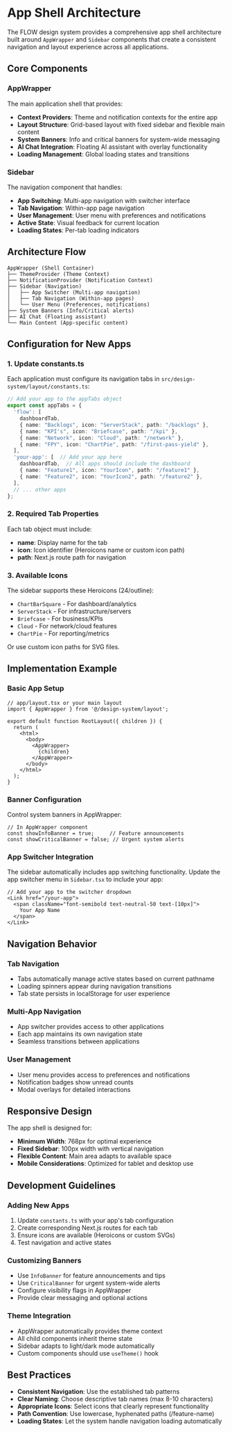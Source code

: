 # App Shell Architecture

The FLOW design system provides a comprehensive app shell architecture built around `AppWrapper` and `Sidebar` components that create a consistent navigation and layout experience across all applications.

## Core Components

### AppWrapper
The main application shell that provides:
- **Context Providers**: Theme and notification contexts for the entire app
- **Layout Structure**: Grid-based layout with fixed sidebar and flexible main content
- **System Banners**: Info and critical banners for system-wide messaging
- **AI Chat Integration**: Floating AI assistant with overlay functionality
- **Loading Management**: Global loading states and transitions

### Sidebar
The navigation component that handles:
- **App Switching**: Multi-app navigation with switcher interface
- **Tab Navigation**: Within-app page navigation
- **User Management**: User menu with preferences and notifications
- **Active State**: Visual feedback for current location
- **Loading States**: Per-tab loading indicators

## Architecture Flow

```
AppWrapper (Shell Container)
├── ThemeProvider (Theme Context)
├── NotificationProvider (Notification Context)
├── Sidebar (Navigation)
│   ├── App Switcher (Multi-app navigation)
│   ├── Tab Navigation (Within-app pages)
│   └── User Menu (Preferences, notifications)
├── System Banners (Info/Critical alerts)
├── AI Chat (Floating assistant)
└── Main Content (App-specific content)
```

## Configuration for New Apps

### 1. Update constants.ts

Each application must configure its navigation tabs in `src/design-system/layout/constants.ts`:

```typescript
// Add your app to the appTabs object
export const appTabs = {
  'flow': [
    dashboardTab,
    { name: "Backlogs", icon: "ServerStack", path: "/backlogs" },
    { name: "KPI's", icon: "Briefcase", path: "/kpi" },
    { name: "Network", icon: "Cloud", path: "/network" },
    { name: "FPY", icon: "ChartPie", path: "/first-pass-yield" },
  ],
  'your-app': [  // Add your app here
    dashboardTab,  // All apps should include the dashboard
    { name: "Feature1", icon: "YourIcon", path: "/feature1" },
    { name: "Feature2", icon: "YourIcon2", path: "/feature2" },
  ],
  // ... other apps
};
```

### 2. Required Tab Properties

Each tab object must include:
- **name**: Display name for the tab
- **icon**: Icon identifier (Heroicons name or custom icon path)
- **path**: Next.js route path for navigation

### 3. Available Icons

The sidebar supports these Heroicons (24/outline):
- `ChartBarSquare` - For dashboard/analytics
- `ServerStack` - For infrastructure/servers
- `Briefcase` - For business/KPIs
- `Cloud` - For network/cloud features
- `ChartPie` - For reporting/metrics

Or use custom icon paths for SVG files.

## Implementation Example

### Basic App Setup

```tsx
// app/layout.tsx or your main layout
import { AppWrapper } from '@/design-system/layout';

export default function RootLayout({ children }) {
  return (
    <html>
      <body>
        <AppWrapper>
          {children}
        </AppWrapper>
      </body>
    </html>
  );
}
```

### Banner Configuration

Control system banners in AppWrapper:

```tsx
// In AppWrapper component
const showInfoBanner = true;     // Feature announcements
const showCriticalBanner = false; // Urgent system alerts
```

### App Switcher Integration

The sidebar automatically includes app switching functionality. Update the app switcher menu in `Sidebar.tsx` to include your app:

```tsx
// Add your app to the switcher dropdown
<Link href="/your-app">
  <span className="font-semibold text-neutral-50 text-[10px]">
    Your App Name
  </span>
</Link>
```

## Navigation Behavior

### Tab Navigation
- Tabs automatically manage active states based on current pathname
- Loading spinners appear during navigation transitions
- Tab state persists in localStorage for user experience

### Multi-App Navigation
- App switcher provides access to other applications
- Each app maintains its own navigation state
- Seamless transitions between applications

### User Management
- User menu provides access to preferences and notifications
- Notification badges show unread counts
- Modal overlays for detailed interactions

## Responsive Design

The app shell is designed for:
- **Minimum Width**: 768px for optimal experience
- **Fixed Sidebar**: 100px width with vertical navigation
- **Flexible Content**: Main area adapts to available space
- **Mobile Considerations**: Optimized for tablet and desktop use

## Development Guidelines

### Adding New Apps
1. Update `constants.ts` with your app's tab configuration
2. Create corresponding Next.js routes for each tab
3. Ensure icons are available (Heroicons or custom SVGs)
4. Test navigation and active states

### Customizing Banners
- Use `InfoBanner` for feature announcements and tips
- Use `CriticalBanner` for urgent system-wide alerts
- Configure visibility flags in AppWrapper
- Provide clear messaging and optional actions

### Theme Integration
- AppWrapper automatically provides theme context
- All child components inherit theme state
- Sidebar adapts to light/dark mode automatically
- Custom components should use `useTheme()` hook

## Best Practices

- **Consistent Navigation**: Use the established tab patterns
- **Clear Naming**: Choose descriptive tab names (max 8-10 characters)
- **Appropriate Icons**: Select icons that clearly represent functionality
- **Path Convention**: Use lowercase, hyphenated paths (/feature-name)
- **Loading States**: Let the system handle navigation loading automatically
